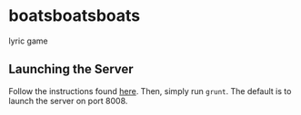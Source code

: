 boatsboatsboats
===============

lyric game

## Launching the Server
Follow the instructions found [here](http://gruntjs.com/getting-started).  Then,
simply run `grunt`.  The default is to launch the server on port 8008.
